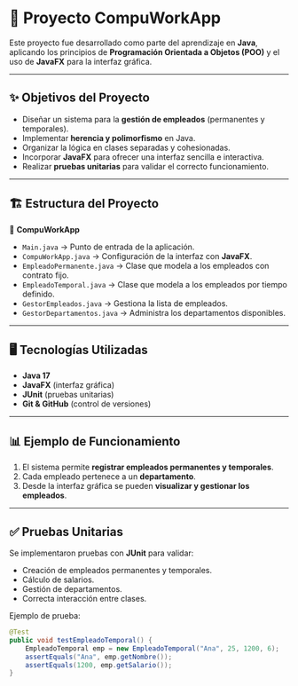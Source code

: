 # 📌 Proyecto CompuWorkApp  

Este proyecto fue desarrollado como parte del aprendizaje en **Java**, aplicando los principios de **Programación Orientada a Objetos (POO)** y el uso de **JavaFX** para la interfaz gráfica.  

---

## ✨ Objetivos del Proyecto  
- Diseñar un sistema para la **gestión de empleados** (permanentes y temporales).  
- Implementar **herencia y polimorfismo** en Java.  
- Organizar la lógica en clases separadas y cohesionadas.  
- Incorporar **JavaFX** para ofrecer una interfaz sencilla e interactiva.  
- Realizar **pruebas unitarias** para validar el correcto funcionamiento.  

---

## 🏗️ Estructura del Proyecto  

📂 **CompuWorkApp**  
- `Main.java` → Punto de entrada de la aplicación.  
- `CompuWorkApp.java` → Configuración de la interfaz con **JavaFX**.  
- `EmpleadoPermanente.java` → Clase que modela a los empleados con contrato fijo.  
- `EmpleadoTemporal.java` → Clase que modela a los empleados por tiempo definido.  
- `GestorEmpleados.java` → Gestiona la lista de empleados.  
- `GestorDepartamentos.java` → Administra los departamentos disponibles.  

---

## 🖥️ Tecnologías Utilizadas  
- **Java 17**  
- **JavaFX** (interfaz gráfica)  
- **JUnit** (pruebas unitarias)  
- **Git & GitHub** (control de versiones)  

---

## 📊 Ejemplo de Funcionamiento  

1. El sistema permite **registrar empleados permanentes y temporales**.  
2. Cada empleado pertenece a un **departamento**.  
3. Desde la interfaz gráfica se pueden **visualizar y gestionar los empleados**.  

---

## ✅ Pruebas Unitarias  

Se implementaron pruebas con **JUnit** para validar:  
- Creación de empleados permanentes y temporales.  
- Cálculo de salarios.  
- Gestión de departamentos.  
- Correcta interacción entre clases.  

Ejemplo de prueba:  

```java
@Test
public void testEmpleadoTemporal() {
    EmpleadoTemporal emp = new EmpleadoTemporal("Ana", 25, 1200, 6);
    assertEquals("Ana", emp.getNombre());
    assertEquals(1200, emp.getSalario());
}
